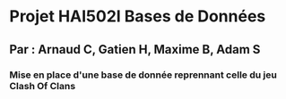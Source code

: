 # Projet HAI502I Bases de Données
## Par : Arnaud C, Gatien H, Maxime B, Adam S
### Mise en place d'une base de donnée reprennant celle du jeu Clash Of Clans
